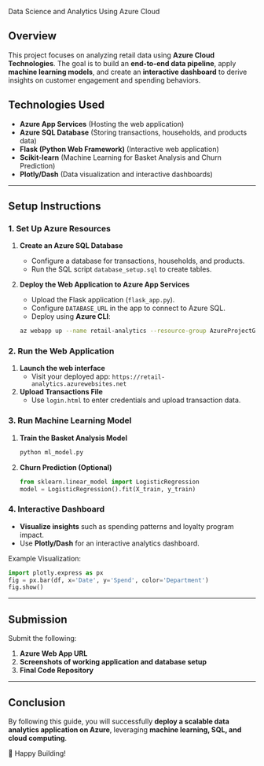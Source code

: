  Data Science and Analytics Using Azure Cloud

## Overview
This project focuses on analyzing retail data using **Azure Cloud Technologies**. The goal is to build an **end-to-end data pipeline**, apply **machine learning models**, and create an **interactive dashboard** to derive insights on customer engagement and spending behaviors.

## Technologies Used
- **Azure App Services** (Hosting the web application)
- **Azure SQL Database** (Storing transactions, households, and products data)
- **Flask (Python Web Framework)** (Interactive web application)
- **Scikit-learn** (Machine Learning for Basket Analysis and Churn Prediction)
- **Plotly/Dash** (Data visualization and interactive dashboards)

---

## Setup Instructions
### 1. Set Up Azure Resources
1. **Create an Azure SQL Database**
   - Configure a database for transactions, households, and products.
   - Run the SQL script `database_setup.sql` to create tables.
   
2. **Deploy the Web Application to Azure App Services**
   - Upload the Flask application (`flask_app.py`).
   - Configure `DATABASE_URL` in the app to connect to Azure SQL.
   - Deploy using **Azure CLI**:
   ```sh
   az webapp up --name retail-analytics --resource-group AzureProjectGroup --runtime "PYTHON:3.9"
   ```

### 2. Run the Web Application
1. **Launch the web interface**
   - Visit your deployed app: `https://retail-analytics.azurewebsites.net`
2. **Upload Transactions File**
   - Use `login.html` to enter credentials and upload transaction data.

### 3. Run Machine Learning Model
1. **Train the Basket Analysis Model**
   ```sh
   python ml_model.py
   ```
2. **Churn Prediction (Optional)**
   ```python
   from sklearn.linear_model import LogisticRegression
   model = LogisticRegression().fit(X_train, y_train)
   ```

### 4. Interactive Dashboard
- **Visualize insights** such as spending patterns and loyalty program impact.
- Use **Plotly/Dash** for an interactive analytics dashboard.

Example Visualization:
```python
import plotly.express as px
fig = px.bar(df, x='Date', y='Spend', color='Department')
fig.show()
```

---

## Submission
Submit the following:
1. **Azure Web App URL**
2. **Screenshots of working application and database setup**
3. **Final Code Repository**

---

## Conclusion
By following this guide, you will successfully **deploy a scalable data analytics application on Azure**, leveraging **machine learning, SQL, and cloud computing**.

🚀 Happy Building!

